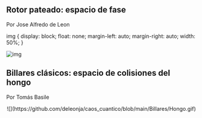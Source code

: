 ## Rotor pateado: espacio de fase
Por Jose Alfredo de Leon

img {
    display: block;
    float: none;
    margin-left: auto;
    margin-right: auto;
    width: 50%;
}

![img](https://github.com/deleonja/caos_cuantico/blob/main/rotor_pateado/rotor_pateado.gif)

## Billares clásicos: espacio de colisiones del hongo
Por Tomás Basile

<div align="center">![](https://github.com/deleonja/caos_cuantico/blob/main/Billares/Hongo.gif)</div>
